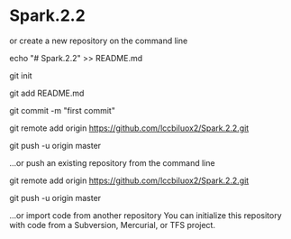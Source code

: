 # Spark.2.2

or create a new repository on the command line

echo "# Spark.2.2" >> README.md

git init

git add README.md

git commit -m "first commit"

git remote add origin https://github.com/lccbiluox2/Spark.2.2.git

git push -u origin master





…or push an existing repository from the command line

git remote add origin https://github.com/lccbiluox2/Spark.2.2.git

git push -u origin master




…or import code from another repository
You can initialize this repository with code from a Subversion, Mercurial, or TFS project.


